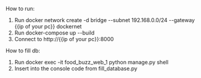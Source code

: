 How to run:
1. Run docker network create -d bridge --subnet 192.168.0.0/24 --gateway {{ip of your pc}} dockernet
2. Run docker-compose up --build
3. Connect to http://{{ip of your pc}}:8000

How to fill db:
1. Run docker exec -it food_buzz_web_1 python manage.py shell
2. Insert into the console code from fill_database.py
